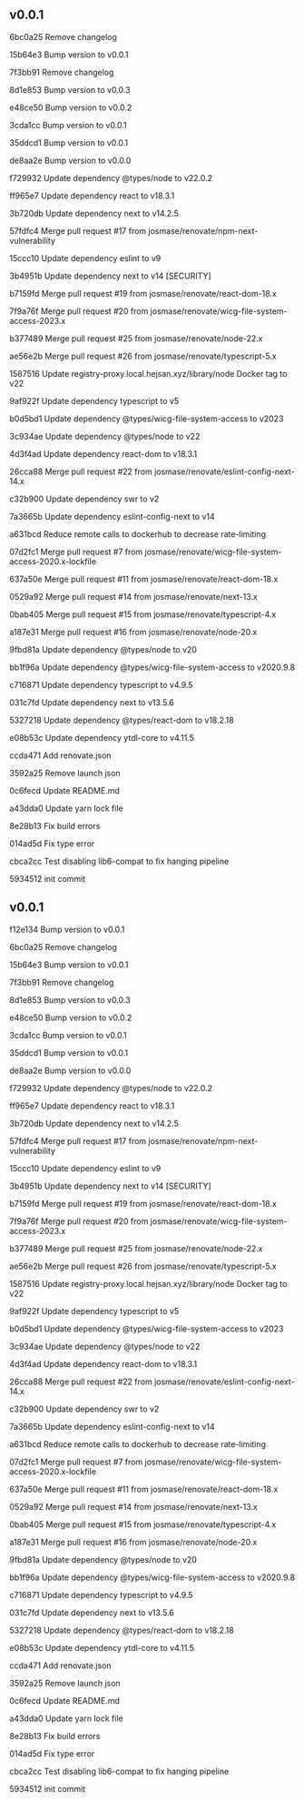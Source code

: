 ## v0.0.1

6bc0a25 Remove changelog

15b64e3 Bump version to v0.0.1

7f3bb91 Remove changelog

8d1e853 Bump version to v0.0.3

e48ce50 Bump version to v0.0.2

3cda1cc Bump version to v0.0.1

35ddcd1 Bump version to v0.0.1

de8aa2e Bump version to v0.0.0

f729932 Update dependency @types/node to v22.0.2

ff965e7 Update dependency react to v18.3.1

3b720db Update dependency next to v14.2.5

57fdfc4 Merge pull request #17 from josmase/renovate/npm-next-vulnerability

15ccc10 Update dependency eslint to v9

3b4951b Update dependency next to v14 [SECURITY]

b7159fd Merge pull request #19 from josmase/renovate/react-dom-18.x

7f9a76f Merge pull request #20 from josmase/renovate/wicg-file-system-access-2023.x

b377489 Merge pull request #25 from josmase/renovate/node-22.x

ae56e2b Merge pull request #26 from josmase/renovate/typescript-5.x

1587516 Update registry-proxy.local.hejsan.xyz/library/node Docker tag to v22

9af922f Update dependency typescript to v5

b0d5bd1 Update dependency @types/wicg-file-system-access to v2023

3c934ae Update dependency @types/node to v22

4d3f4ad Update dependency react-dom to v18.3.1

26cca88 Merge pull request #22 from josmase/renovate/eslint-config-next-14.x

c32b900 Update dependency swr to v2

7a3665b Update dependency eslint-config-next to v14

a631bcd Reduce remote calls to dockerhub to decrease rate-limiting

07d2fc1 Merge pull request #7 from josmase/renovate/wicg-file-system-access-2020.x-lockfile

637a50e Merge pull request #11 from josmase/renovate/react-dom-18.x

0529a92 Merge pull request #14 from josmase/renovate/next-13.x

0bab405 Merge pull request #15 from josmase/renovate/typescript-4.x

a187e31 Merge pull request #16 from josmase/renovate/node-20.x

9fbd81a Update dependency @types/node to v20

bb1f96a Update dependency @types/wicg-file-system-access to v2020.9.8

c716871 Update dependency typescript to v4.9.5

031c7fd Update dependency next to v13.5.6

5327218 Update dependency @types/react-dom to v18.2.18

e08b53c Update dependency ytdl-core to v4.11.5

ccda471 Add renovate.json

3592a25 Remove launch json

0c6fecd Update README.md

a43dda0 Update yarn lock file

8e28b13 Fix build errors

014ad5d Fix type error

cbca2cc Test disabling lib6-compat to fix hanging pipeline

5934512 init commit


## v0.0.1

f12e134 Bump version to v0.0.1

6bc0a25 Remove changelog

15b64e3 Bump version to v0.0.1

7f3bb91 Remove changelog

8d1e853 Bump version to v0.0.3

e48ce50 Bump version to v0.0.2

3cda1cc Bump version to v0.0.1

35ddcd1 Bump version to v0.0.1

de8aa2e Bump version to v0.0.0

f729932 Update dependency @types/node to v22.0.2

ff965e7 Update dependency react to v18.3.1

3b720db Update dependency next to v14.2.5

57fdfc4 Merge pull request #17 from josmase/renovate/npm-next-vulnerability

15ccc10 Update dependency eslint to v9

3b4951b Update dependency next to v14 [SECURITY]

b7159fd Merge pull request #19 from josmase/renovate/react-dom-18.x

7f9a76f Merge pull request #20 from josmase/renovate/wicg-file-system-access-2023.x

b377489 Merge pull request #25 from josmase/renovate/node-22.x

ae56e2b Merge pull request #26 from josmase/renovate/typescript-5.x

1587516 Update registry-proxy.local.hejsan.xyz/library/node Docker tag to v22

9af922f Update dependency typescript to v5

b0d5bd1 Update dependency @types/wicg-file-system-access to v2023

3c934ae Update dependency @types/node to v22

4d3f4ad Update dependency react-dom to v18.3.1

26cca88 Merge pull request #22 from josmase/renovate/eslint-config-next-14.x

c32b900 Update dependency swr to v2

7a3665b Update dependency eslint-config-next to v14

a631bcd Reduce remote calls to dockerhub to decrease rate-limiting

07d2fc1 Merge pull request #7 from josmase/renovate/wicg-file-system-access-2020.x-lockfile

637a50e Merge pull request #11 from josmase/renovate/react-dom-18.x

0529a92 Merge pull request #14 from josmase/renovate/next-13.x

0bab405 Merge pull request #15 from josmase/renovate/typescript-4.x

a187e31 Merge pull request #16 from josmase/renovate/node-20.x

9fbd81a Update dependency @types/node to v20

bb1f96a Update dependency @types/wicg-file-system-access to v2020.9.8

c716871 Update dependency typescript to v4.9.5

031c7fd Update dependency next to v13.5.6

5327218 Update dependency @types/react-dom to v18.2.18

e08b53c Update dependency ytdl-core to v4.11.5

ccda471 Add renovate.json

3592a25 Remove launch json

0c6fecd Update README.md

a43dda0 Update yarn lock file

8e28b13 Fix build errors

014ad5d Fix type error

cbca2cc Test disabling lib6-compat to fix hanging pipeline

5934512 init commit


